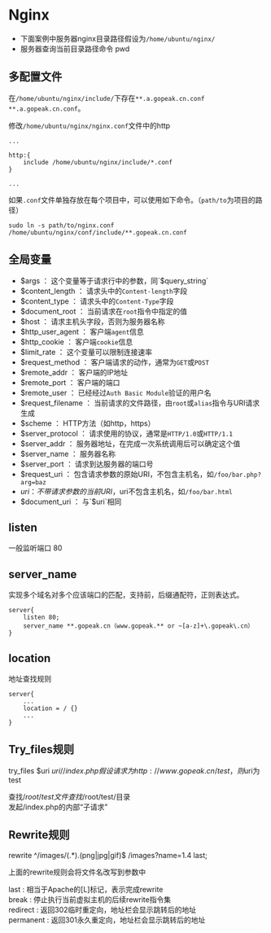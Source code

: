 # Nginx

- 下面案例中服务器nginx目录路径假设为`/home/ubuntu/nginx/`
- 服务器查询当前目录路径命令 pwd

## 多配置文件

在`/home/ubuntu/nginx/include/`下存在`**.a.gopeak.cn.conf` `**.a.gopeak.cn.conf`。  

修改`/home/ubuntu/nginx/nginx.conf`文件中的http

```
...

http:{
    include /home/ubuntu/nginx/include/*.conf
}

...
```

如果`.conf`文件单独存放在每个项目中，可以使用如下命令。（`path/to`为项目的路径）

```
sudo ln -s path/to/nginx.conf /home/ubuntu/nginx/conf/include/**.gopeak.cn.conf
```

## 全局变量

- $args ： 这个变量等于请求行中的参数，同`$query_string`
- $content_length ： 请求头中的`Content-length`字段
- $content_type ： 请求头中的`Content-Type`字段
- $document_root ： 当前请求在`root`指令中指定的值
- $host ： 请求主机头字段，否则为服务器名称
- $http_user_agent ： 客户端`agent`信息
- $http_cookie ： 客户端`cookie`信息
- $limit_rate ： 这个变量可以限制连接速率
- $request_method ： 客户端请求的动作，通常为`GET`或`POST`
- $remote_addr ： 客户端的IP地址
- $remote_port ： 客户端的端口
- $remote_user ： 已经经过`Auth Basic Module`验证的用户名
- $request_filename ： 当前请求的文件路径，由`root`或`alias`指令与URI请求生成
- $scheme ： HTTP方法（如http，https）
- $server_protocol ： 请求使用的协议，通常是`HTTP/1.0`或`HTTP/1.1`
- $server_addr ： 服务器地址，在完成一次系统调用后可以确定这个值
- $server_name ： 服务器名称
- $server_port ： 请求到达服务器的端口号
- $request_uri ： 包含请求参数的原始URI，不包含主机名，如`/foo/bar.php?arg=baz`
- $uri ： 不带请求参数的当前URI，$uri不包含主机名，如`/foo/bar.html`
- $document_uri ： 与`$uri`相同

## listen

一般监听端口 80

## server_name

实现多个域名对多个应该端口的匹配，支持前，后缀通配符，正则表达式。

```
server{
    listen 80;
    server_name **.gopeak.cn（www.gopeak.** or ~[a-z]+\.gopeak\.cn）
}
```

## location

地址查找规则

```
server{
    ...
    location = / {}
    ...
}
```

## Try_files规则

try_files $uri $uri/ /index.php  
假设请求为http://www.gopeak.cn/test，则$uri为test

查找/$root/test文件  
查找/$root/test/目录  
发起/index.php的内部“子请求”

## Rewrite规则

rewrite ^/images/(.*).(png|jpg|gif)$ /images?name=$1.$4 last;

上面的rewrite规则会将文件名改写到参数中  

last : 相当于Apache的[L]标记，表示完成rewrite  
break : 停止执行当前虚拟主机的后续rewrite指令集  
redirect : 返回302临时重定向，地址栏会显示跳转后的地址  
permanent : 返回301永久重定向，地址栏会显示跳转后的地址  